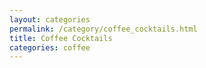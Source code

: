 ```yaml
---
layout: categories
permalink: /category/coffee_cocktails.html
title: Coffee Cocktails
categories: coffee
---
```

